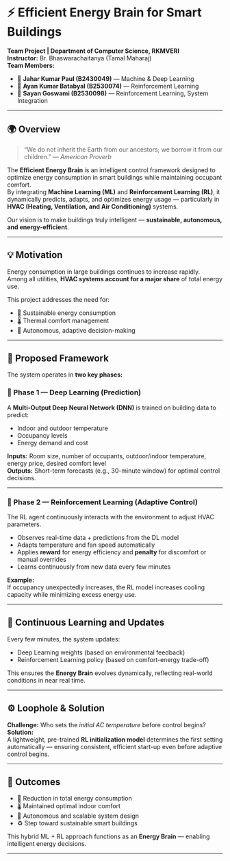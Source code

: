 # ⚡ Efficient Energy Brain for Smart Buildings

**Team Project | Department of Computer Science, RKMVERI**  
**Instructor:** Br. Bhaswarachaitanya (Tamal Maharaj)  
**Team Members:**  
- 🧠 **Jahar Kumar Paul (B2430049)** — Machine & Deep Learning  
- 🤖 **Ayan Kumar Batabyal (B2530074)** — Reinforcement Learning  
- 🔬 **Sayan Goswami (B2530098)** — Reinforcement Learning, System Integration  

---

## 🌍 Overview

> “We do not inherit the Earth from our ancestors; we borrow it from our children.” — *American Proverb*

The **Efficient Energy Brain** is an intelligent control framework designed to optimize energy consumption in smart buildings while maintaining occupant comfort.  
By integrating **Machine Learning (ML)** and **Reinforcement Learning (RL)**, it dynamically predicts, adapts, and optimizes energy usage — particularly in **HVAC (Heating, Ventilation, and Air Conditioning)** systems.

Our vision is to make buildings truly intelligent — **sustainable, autonomous, and energy-efficient**.

---

## 💡 Motivation

Energy consumption in large buildings continues to increase rapidly.  
Among all utilities, **HVAC systems account for a major share** of total energy use.

This project addresses the need for:
- 🌱 Sustainable energy consumption  
- 🌡️ Thermal comfort management  
- 🤖 Autonomous, adaptive decision-making  

---

## 🧠 Proposed Framework

The system operates in **two key phases:**

### 🔹 Phase 1 — Deep Learning (Prediction)
A **Multi-Output Deep Neural Network (DNN)** is trained on building data to predict:
- Indoor and outdoor temperature  
- Occupancy levels  
- Energy demand and cost  

**Inputs:** Room size, number of occupants, outdoor/indoor temperature, energy price, desired comfort level  
**Outputs:** Short-term forecasts (e.g., 30-minute window) for optimal control decisions.

---

### 🔹 Phase 2 — Reinforcement Learning (Adaptive Control)
The RL agent continuously interacts with the environment to adjust HVAC parameters.

- Observes real-time data + predictions from the DL model  
- Adapts temperature and fan speed automatically  
- Applies **reward** for energy efficiency and **penalty** for discomfort or manual overrides  
- Learns continuously from new data every few minutes  

**Example:**  
If occupancy unexpectedly increases, the RL model increases cooling capacity while minimizing excess energy use.

---

## 🔄 Continuous Learning and Updates

Every few minutes, the system updates:
- Deep Learning weights (based on environmental feedback)  
- Reinforcement Learning policy (based on comfort-energy trade-off)  

This ensures the **Energy Brain** evolves dynamically, reflecting real-world conditions in near real time.

---

## ⚙️ Loophole & Solution

**Challenge:** Who sets the *initial AC temperature* before control begins?  
**Solution:**  
A lightweight, pre-trained **RL initialization model** determines the first setting automatically — ensuring consistent, efficient start-up even before adaptive control begins.

---

## 🎯 Outcomes

- 🔋 Reduction in total energy consumption  
- 🌡️ Maintained optimal indoor comfort  
- 🤖 Autonomous and scalable system design  
- ♻️ Step toward sustainable smart buildings  

This hybrid ML + RL approach functions as an **Energy Brain** — enabling intelligent energy decisions.

---



